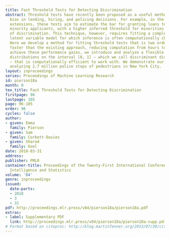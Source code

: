 ```yaml
---
title: Fast Threshold Tests for Detecting Discrimination
abstract: Threshold tests have recently been proposed as a useful method for detecting
  bias in lending, hiring, and policing decisions. For example, in the case of credit
  extensions, these tests aim to estimate the bar for granting loans to white and
  minority applicants, with a higher inferred threshold for minorities indicative
  of discrimination. This technique, however, requires fitting a complex Bayesian
  latent variable model for which inference is often computationally challenging.
  Here we develop a method for fitting threshold tests that is two orders of magnitude
  faster than the existing approach, reducing computation from hours to minutes. To
  achieve these performance gains, we introduce and analyze a flexible family of probability
  distributions on the interval [0, 1] – which we call discriminant distributions
  – that is computationally efficient to work with. We demonstrate our technique by
  analyzing 2.7 million police stops of pedestrians in New York City.
layout: inproceedings
series: Proceedings of Machine Learning Research
id: pierson18a
month: 0
tex_title: Fast Threshold Tests for Detecting Discrimination
firstpage: 96
lastpage: 105
page: 96-105
order: 96
cycles: false
author:
- given: Emma
  family: Pierson
- given: Sam
  family: Corbett-Davies
- given: Sharad
  family: Goel
date: 2018-03-31
address: 
publisher: PMLR
container-title: Proceedings of the Twenty-First International Conference on Artificial
  Intelligence and Statistics
volume: '84'
genre: inproceedings
issued:
  date-parts:
  - 2018
  - 3
  - 31
pdf: http://proceedings.mlr.press/v84/pierson18a/pierson18a.pdf
extras:
- label: Supplementary PDF
  link: http://proceedings.mlr.press/v84/pierson18a/pierson18a-supp.pdf
# Format based on citeproc: http://blog.martinfenner.org/2013/07/30/citeproc-yaml-for-bibliographies/
---
```

